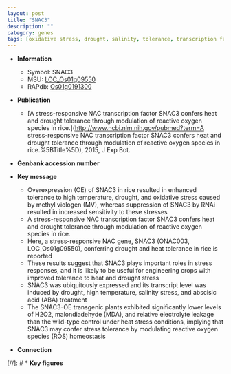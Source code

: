 ```yaml
---
layout: post
title: "SNAC3"
description: ""
category: genes
tags: [oxidative stress, drought, salinity, tolerance, transcription factor, oxidative, drought tolerance, salinity stress, stress, homeostasis, drought stress, abscisic acid, stress tolerance, stress response, reactive oxygen species]
---
```


* **Information**  
    + Symbol: SNAC3  
    + MSU: [LOC_Os01g09550](http://rice.plantbiology.msu.edu/cgi-bin/ORF_infopage.cgi?orf=LOC_Os01g09550)  
    + RAPdb: [Os01g0191300](http://rapdb.dna.affrc.go.jp/viewer/gbrowse_details/irgsp1?name=Os01g0191300)  

* **Publication**  
    + [A stress-responsive NAC transcription factor SNAC3 confers heat and drought tolerance through modulation of reactive oxygen species in rice.](http://www.ncbi.nlm.nih.gov/pubmed?term=A stress-responsive NAC transcription factor SNAC3 confers heat and drought tolerance through modulation of reactive oxygen species in rice.%5BTitle%5D), 2015, J Exp Bot.

* **Genbank accession number**  

* **Key message**  
    + Overexpression (OE) of SNAC3 in rice resulted in enhanced tolerance to high temperature, drought, and oxidative stress caused by methyl viologen (MV), whereas suppression of SNAC3 by RNAi resulted in increased sensitivity to these stresses
    + A stress-responsive NAC transcription factor SNAC3 confers heat and drought tolerance through modulation of reactive oxygen species in rice.
    + Here, a stress-responsive NAC gene, SNAC3 (ONAC003, LOC_Os01g09550), conferring drought and heat tolerance in rice is reported
    + These results suggest that SNAC3 plays important roles in stress responses, and it is likely to be useful for engineering crops with improved tolerance to heat and drought stress
    + SNAC3 was ubiquitously expressed and its transcript level was induced by drought, high temperature, salinity stress, and abscisic acid (ABA) treatment
    + The SNAC3-OE transgenic plants exhibited significantly lower levels of H2O2, malondiadehyde (MDA), and relative electrolyte leakage than the wild-type control under heat stress conditions, implying that SNAC3 may confer stress tolerance by modulating reactive oxygen species (ROS) homeostasis

* **Connection**  

[//]: # * **Key figures**  


